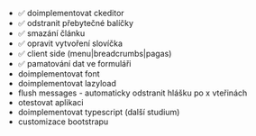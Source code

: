  - ✅ doimplementovat ckeditor
 - ✅ odstranit přebytečné balíčky
 - ✅ smazání článku
 - ✅ opravit vytvoření slovíčka
 - ✅ client side (menu|breadcrumbs|pagas)
 - ✅ pamatování dat ve formuláři
 - doimplementovat font
 - doimplementovat lazyload
 - flush messages - automaticky odstranit hlášku po x vteřinách
 - otestovat aplikaci
 - doimplementovat typescript (další studium)
 - customizace bootstrapu